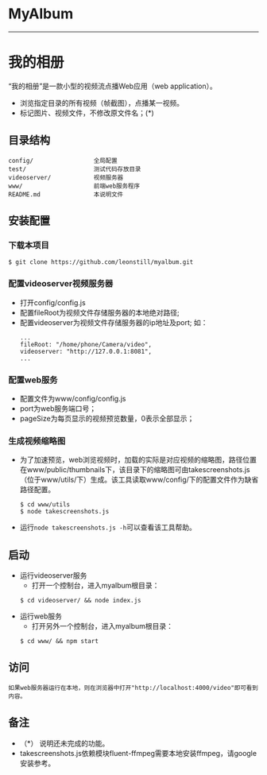 MyAlbum
===
---

# 我的相册
“我的相册”是一款小型的视频流点播Web应用（web application）。
- 浏览指定目录的所有视频（帧截图），点播某一视频。
- 标记图片、视频文件，不修改原文件名；(*)


## 目录结构
```
config/                 全局配置
test/                   测试代码存放目录
videoserver/            视频服务器
www/                    前端web服务程序
README.md               本说明文件
```
## 安装配置
###  下载本项目
```
$ git clone https://github.com/leonstill/myalbum.git 
```

###  配置videoserver视频服务器

- 打开config/config.js
- 配置fileRoot为视频文件存储服务器的本地绝对路径;
- 配置videoserver为视频文件存储服务器的ip地址及port;
如：
    ```
    ...
    fileRoot: "/home/phone/Camera/video",
    videoserver: "http://127.0.0.1:8081", 
    ...
    ```

###  配置web服务
- 配置文件为www/config/config.js
- port为web服务端口号；
- pageSize为每页显示的视频预览数量，0表示全部显示；

###  生成视频缩略图
- 为了加速预览，web浏览视频时，加载的实际是对应视频的缩略图，路径位置在www/public/thumbnails下，该目录下的缩略图可由takescreenshots.js（位于www/utils/下）生成。该工具读取www/config/下的配置文件作为缺省路径配置。
    ```
    $ cd www/utils
    $ node takescreenshots.js
    ```
- 运行`node takescreenshots.js -h`可以查看该工具帮助。

## 启动
- 运行videoserver服务
    + 打开一个控制台，进入myalbum根目录：
    ```
    $ cd videoserver/ && node index.js
    ```
- 运行web服务
    + 打开另外一个控制台，进入myalbum根目录：
    ```
    $ cd www/ && npm start
    ```

## 访问
    如果web服务器运行在本地，则在浏览器中打开"http://localhost:4000/video"即可看到内容。
    
    
## 备注
-  （*） 说明还未完成的功能。
-  takescreenshots.js依赖模块fluent-ffmpeg需要本地安装ffmpeg，请google安装参考。